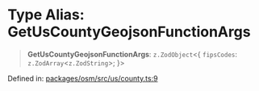 # Type Alias: GetUsCountyGeojsonFunctionArgs

> **GetUsCountyGeojsonFunctionArgs**: `z.ZodObject`\<\{ `fipsCodes`: `z.ZodArray`\<`z.ZodString`\>; \}\>

Defined in: [packages/osm/src/us/county.ts:9](https://github.com/GeoDaCenter/openassistant/blob/2c7e2a603db0fcbd6603996e5ea15006191c5f7f/packages/osm/src/us/county.ts#L9)
